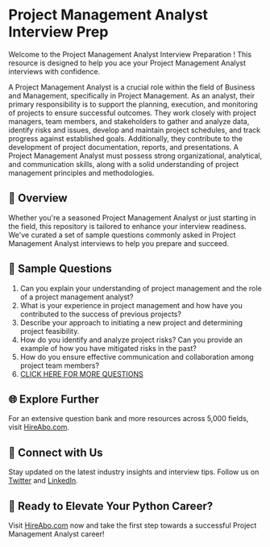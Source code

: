 # Project Management Analyst Interview Prep

Welcome to the Project Management Analyst Interview Preparation ! This resource is designed to help you ace your Project Management Analyst interviews with confidence.

A Project Management Analyst is a crucial role within the field of Business and Management, specifically in Project Management. As an analyst, their primary responsibility is to support the planning, execution, and monitoring of projects to ensure successful outcomes. They work closely with project managers, team members, and stakeholders to gather and analyze data, identify risks and issues, develop and maintain project schedules, and track progress against established goals. Additionally, they contribute to the development of project documentation, reports, and presentations. A Project Management Analyst must possess strong organizational, analytical, and communication skills, along with a solid understanding of project management principles and methodologies.

## 🚀 Overview

Whether you're a seasoned Project Management Analyst or just starting in the field, this repository is tailored to enhance your interview readiness. We've curated a set of sample questions commonly asked in Project Management Analyst interviews to help you prepare and succeed.

## 📝 Sample Questions

1. Can you explain your understanding of project management and the role of a project management analyst?
2. What is your experience in project management and how have you contributed to the success of previous projects?
3. Describe your approach to initiating a new project and determining project feasibility.
4. How do you identify and analyze project risks? Can you provide an example of how you have mitigated risks in the past?
5. How do you ensure effective communication and collaboration among project team members?
6. [CLICK HERE FOR MORE QUESTIONS](https://hireabo.com/job/1_3_22/Project%20Management%20Analyst)

## 🌐 Explore Further

For an extensive question bank and more resources across 5,000 fields, visit [HireAbo.com](https://www.hireabo.com).

## 📱 Connect with Us

Stay updated on the latest industry insights and interview tips. Follow us on [Twitter](https://twitter.com/hireabo) and [LinkedIn](https://www.linkedin.com/in/hire-abo-3609972a8/).

## 🚀 Ready to Elevate Your Python Career?

Visit [HireAbo.com](https://www.hireabo.com) now and take the first step towards a successful Project Management Analyst career!